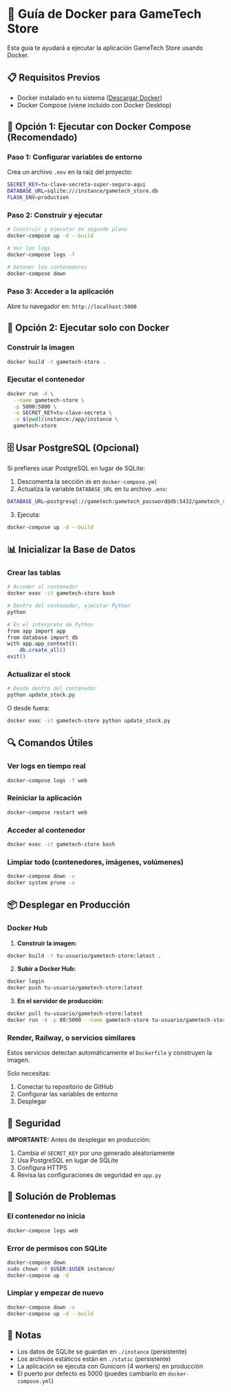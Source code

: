 # 🐳 Guía de Docker para GameTech Store

Esta guía te ayudará a ejecutar la aplicación GameTech Store usando Docker.

## 📋 Requisitos Previos

- Docker instalado en tu sistema ([Descargar Docker](https://www.docker.com/get-started))
- Docker Compose (viene incluido con Docker Desktop)

## 🚀 Opción 1: Ejecutar con Docker Compose (Recomendado)

### Paso 1: Configurar variables de entorno

Crea un archivo `.env` en la raíz del proyecto:

```bash
SECRET_KEY=tu-clave-secreta-super-segura-aqui
DATABASE_URL=sqlite:///instance/gametech_store.db
FLASK_ENV=production
```

### Paso 2: Construir y ejecutar

```bash
# Construir y ejecutar en segundo plano
docker-compose up -d --build

# Ver los logs
docker-compose logs -f

# Detener los contenedores
docker-compose down
```

### Paso 3: Acceder a la aplicación

Abre tu navegador en: `http://localhost:5000`

## 🔧 Opción 2: Ejecutar solo con Docker

### Construir la imagen

```bash
docker build -t gametech-store .
```

### Ejecutar el contenedor

```bash
docker run -d \
  --name gametech-store \
  -p 5000:5000 \
  -e SECRET_KEY=tu-clave-secreta \
  -v $(pwd)/instance:/app/instance \
  gametech-store
```

## 🗄️ Usar PostgreSQL (Opcional)

Si prefieres usar PostgreSQL en lugar de SQLite:

1. Descomenta la sección `db` en `docker-compose.yml`
2. Actualiza la variable `DATABASE_URL` en tu archivo `.env`:

```bash
DATABASE_URL=postgresql://gametech:gametech_password@db:5432/gametech_store
```

3. Ejecuta:

```bash
docker-compose up -d --build
```

## 📊 Inicializar la Base de Datos

### Crear las tablas

```bash
# Acceder al contenedor
docker exec -it gametech-store bash

# Dentro del contenedor, ejecutar Python
python

# En el intérprete de Python
from app import app
from database import db
with app.app_context():
    db.create_all()
exit()
```

### Actualizar el stock

```bash
# Desde dentro del contenedor
python update_stock.py
```

O desde fuera:

```bash
docker exec -it gametech-store python update_stock.py
```

## 🔍 Comandos Útiles

### Ver logs en tiempo real
```bash
docker-compose logs -f web
```

### Reiniciar la aplicación
```bash
docker-compose restart web
```

### Acceder al contenedor
```bash
docker exec -it gametech-store bash
```

### Limpiar todo (contenedores, imágenes, volúmenes)
```bash
docker-compose down -v
docker system prune -a
```

## 📦 Desplegar en Producción

### Docker Hub

1. **Construir la imagen:**
```bash
docker build -t tu-usuario/gametech-store:latest .
```

2. **Subir a Docker Hub:**
```bash
docker login
docker push tu-usuario/gametech-store:latest
```

3. **En el servidor de producción:**
```bash
docker pull tu-usuario/gametech-store:latest
docker run -d -p 80:5000 --name gametech-store tu-usuario/gametech-store:latest
```

### Render, Railway, o servicios similares

Estos servicios detectan automáticamente el `Dockerfile` y construyen la imagen.

Solo necesitas:
1. Conectar tu repositorio de GitHub
2. Configurar las variables de entorno
3. Desplegar

## 🔐 Seguridad

**IMPORTANTE:** Antes de desplegar en producción:

1. Cambia el `SECRET_KEY` por uno generado aleatoriamente
2. Usa PostgreSQL en lugar de SQLite
3. Configura HTTPS
4. Revisa las configuraciones de seguridad en `app.py`

## 🐛 Solución de Problemas

### El contenedor no inicia
```bash
docker-compose logs web
```

### Error de permisos con SQLite
```bash
docker-compose down
sudo chown -R $USER:$USER instance/
docker-compose up -d
```

### Limpiar y empezar de nuevo
```bash
docker-compose down -v
docker-compose up -d --build
```

## 📝 Notas

- Los datos de SQLite se guardan en `./instance` (persistente)
- Los archivos estáticos están en `./static` (persistente)
- La aplicación se ejecuta con Gunicorn (4 workers) en producción
- El puerto por defecto es 5000 (puedes cambiarlo en `docker-compose.yml`)
